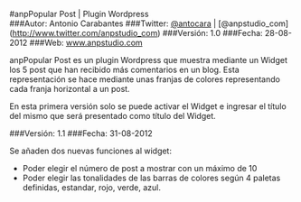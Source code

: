 #anpPopular Post | Plugin Wordpress </br>
###Autor: Antonio Carabantes
###Twitter: [@antocara](http://www.twitter.com/antocara) | [@anpstudio_com] (http://www.twitter.com/anpstudio_com)
###Versión: 1.0
###Fecha: 28-08-2012
###Web: www.anpstudio.com

anpPopular Post es un plugin Wordpress que muestra mediante un Widget los 5 post que han recibido más comentarios en un blog. Esta representación se hace mediante unas franjas de colores representando cada franja horizontal a un post. 


En esta primera versión solo se puede activar el Widget e ingresar el título del mismo que será  presentado como título del Widget.

###Versión: 1.1
###Fecha: 31-08-2012

Se añaden dos nuevas funciones al widget:
* Poder elegir el número de post a mostrar con un máximo de 10
* Poder elegir las tonalidades de las barras de colores según 4 paletas definidas, estandar, rojo, verde, azul.
